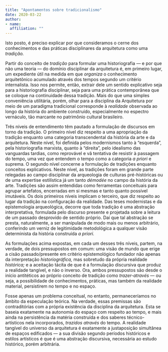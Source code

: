 ```yaml
---
title: "Apontamentos sobre tradicionalismo"
date: 2020-03-22
author:
- name: 
  affiliation: ""
---
```


Isto posto, é preciso explicar por que consideramos o cerne dos
conhecimentos e das práticas disciplinares da arquitetura como uma
*tradição.*

Partir do conceito de *tradição* para formular uma historiografia — e
por que não uma teoria — do domínio disciplinar da arquitetura é, em
primeiro lugar, um expediente útil na medida em que *organiza* o
conhecimento arquitetônico acumulado através dos tempos segundo um
critério internalista. Isso nos permite, então, extrair dele um sentido
explicativo seja para a historiografia disciplinar, seja para uma
prática contemporânea que se coloque na continuidade dessa tradição.
Mais do que uma simples conveniência utilitária, porém, olhar para a
disciplina da Arquitetura por meio de um paradigma tradicional
corresponde à *realidade* observada ao longo da história do ambiente
construído, especialmente no espectro vernáculo, tão marcante no
patrimônio cultural brasileiro.

Três níveis de entendimento têm pautado a formulação de discursos em
torno da tradição. O primeiro nível diz respeito a uma apropriação da
tradição enquanto uma categoria transcendental da história da arte e da
arquitetura. Neste nível, foi definida pelos modernismos tanto à
“esquerda”, pela historiografia marxista, quanto à “direita”, pelo
idealismo das vanguardas tardias, como reprovável e vã tentativa de
resistir à passagem do tempo, uma vez que entendem o tempo como a
categoria *a priori* e suprema. O segundo nível concerne a formulação de
tradições enquanto conceitos explicativos. Neste nível, as tradições
foram em grande parte relegadas ao campo disciplinar da arqueologia de
culturas pré-históricas ou de uma expertise estilística já um tanto
*démodée* no campo da história da arte. Tradições são assim entendidas
como ferramentas conceituais para agrupar artefatos, encerradas em si
mesmas e tanto quanto possível imutáveis. Os dois primeiros níveis
implicam o terceiro, que diz respeito ao lugar da tradição na
configuração da realidade. Das teses modernistas e da epistemologia
arqueológica, decorre que toda tradição é uma abstração interpretativa,
formulada pelo discurso presente e projetada sobre a leitura de um
passado desprovido de sentido próprio. Daí que tal abstração se presta,
naturalmente, a ser manipulada de modo mais ou menos arbitrário,
conferindo um verniz de legitimidade metodológica a qualquer visão
determinista da história construída *a priori.*

As formulações acima expostas, em cada um desses três níveis, partem, na
verdade, de dois pressupostos em comum: uma visão de mundo que erige a
cisão passado/presente em critério epistemológico fundador não apenas da
interpretação *historiográfica,* mas sobretudo da própria realidade
*histórica;* e a aceitação tácita de que é a formulação discursiva que
produz a realidade tangível, e não o inverso. Ora, ambos pressupostos
são desde o início antitéticos ao próprio conceito de tradição como
*trazer-através* — ou seja, a possibilidade de conhecimentos, práticas,
mas também da realidade material, persistirem no tempo e no espaço.

Fosse apenas um problema conceitual, no entanto, permaneceríamos no
âmbito da especulação teórica. Na verdade, essas premissas são
contraditórias com a própria existência da disciplina da arquitetura.
Esta se baseia exatamente na autonomia do espaço com respeito ao tempo,
e mais ainda na persistência da matéria construída e dos saberes
técnico-artísticos nela incorporados, *trazidos através* do tempo. A
realidade tangível do universo da arquitetura é exatamente a
justaposição simultânea de espaços edificados — a sua divisão segundo
períodos históricos e estilos artísticos é que é uma abstração
discursiva, necessária ao estudo histórico, porém arbitrária.
